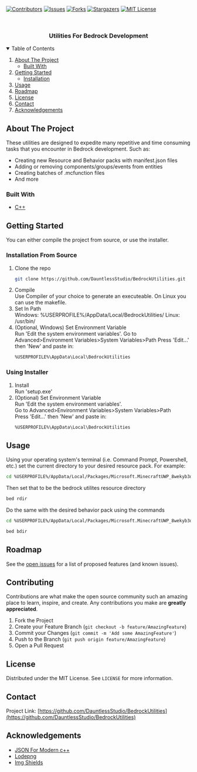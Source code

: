 <!--
*** Thanks for checking out the Best-README-Template. If you have a suggestion
*** that would make this better, please fork the repo and create a pull request
*** or simply open an issue with the tag "enhancement".
*** Thanks again! Now go create something AMAZING! :D
-->



<!-- PROJECT SHIELDS -->
<!--
*** I'm using markdown "reference style" links for readability.
*** Reference links are enclosed in brackets [ ] instead of parentheses ( ).
*** See the bottom of this document for the declaration of the reference variables
*** for contributors-url, forks-url, etc. This is an optional, concise syntax you may use.
*** https://www.markdownguide.org/basic-syntax/#reference-style-links
-->
[![Contributors][contributors-shield]][contributors-url]
[![Issues][issues-shield]][issues-url]
[![Forks][forks-shield]][forks-url]
[![Stargazers][stars-shield]][stars-url]
[![MIT License][license-shield]][license-url]


<!-- PROJECT LOGO -->
<br />
<p align="center">
  <a href="https://github.com/DauntlessStudio/BedrockUtilities">
  </a>
  <h3 align="center">Utilities For Bedrock Development</h3>
</p>



<!-- TABLE OF CONTENTS -->
<details open="open">
  <summary>Table of Contents</summary>
  <ol>
    <li>
      <a href="#about-the-project">About The Project</a>
      <ul>
        <li><a href="#built-with">Built With</a></li>
      </ul>
    </li>
    <li>
      <a href="#getting-started">Getting Started</a>
      <ul>
        <li><a href="#installation">Installation</a></li>
      </ul>
    </li>
    <li><a href="#usage">Usage</a></li>
    <li><a href="#roadmap">Roadmap</a></li>
    <li><a href="#license">License</a></li>
    <li><a href="#contact">Contact</a></li>
    <li><a href="#acknowledgements">Acknowledgements</a></li>
  </ol>
</details>



<!-- ABOUT THE PROJECT -->
## About The Project

These utilities are designed to expedite many repetitive and time consuming tasks that you encounter in Bedrock development. Such as:
* Creating new Resource and Behavior packs with manifest.json files
* Adding or removing components/groups/events from entities
* Creating batches of .mcfunction files
* And more

### Built With

* [C++](https://www.cplusplus.com/)



<!-- GETTING STARTED -->
## Getting Started

You can either compile the project from source, or use the installer.

### Installation From Source

1. Clone the repo
   ```sh
   git clone https://github.com/DauntlessStudio/BedrockUtilities.git
   ```
2. Compile  
   Use Compiler of your choice to generate an executeable. On Linux you can use the makefile.
3. Set In Path  
   Windows: %USERPROFILE%/AppData/Local/BedrockUtilities/
   Linux: /usr/bin/
4. (Optional, Windows) Set Environment Variable  
   Run 'Edit the system environment variables'.
   Go to Advanced>Environment Variables>System Variables>Path
   Press 'Edit...' then 'New' and paste in:
   ```sh
   %USERPROFILE%\AppData\Local\BedrockUtilities
   ```

### Using Installer
1. Install  
   Run 'setup.exe'
2. (Optional) Set Environment Variable  
   Run 'Edit the system environment variables'.  
   Go to Advanced>Environment Variables>System Variables>Path  
   Press 'Edit...' then 'New' and paste in:
   ```sh
   %USERPROFILE%\AppData\Local\BedrockUtilities
   ```

<!-- USAGE EXAMPLES -->
## Usage

Using your operating system's terminal (i.e. Command Prompt, Powershell, etc.) set the current directory to your desired resource pack. For example:
```sh
cd %USERPROFILE%/AppData/Local/Packages/Microsoft.MinecraftUWP_8wekyb3d8bbwe/LocalState/games/com.mojang/development_resource_packs/<target-pack>
```
Then set that to be the bedrock utilites resource directory
```sh
bed rdir
```
Do the same with the desired behavior pack using the commands
```sh
cd %USERPROFILE%/AppData/Local/Packages/Microsoft.MinecraftUWP_8wekyb3d8bbwe/LocalState/games/com.mojang/development_behavior_packs/<target-pack>
```
```sh
bed bdir
```


<!-- ROADMAP -->
## Roadmap

See the [open issues](https://github.com/DauntlessStudio/BedrockUtilities/issues) for a list of proposed features (and known issues).



<!-- CONTRIBUTING -->
## Contributing

Contributions are what make the open source community such an amazing place to learn, inspire, and create. Any contributions you make are **greatly appreciated**.

1. Fork the Project
2. Create your Feature Branch (`git checkout -b feature/AmazingFeature`)
3. Commit your Changes (`git commit -m 'Add some AmazingFeature'`)
4. Push to the Branch (`git push origin feature/AmazingFeature`)
5. Open a Pull Request



<!-- LICENSE -->
## License

Distributed under the MIT License. See `LICENSE` for more information.



<!-- CONTACT -->
## Contact

Project Link: [https://github.com/DauntlessStudio/BedrockUtilities](https://github.com/DauntlessStudio/BedrockUtilities)



<!-- ACKNOWLEDGEMENTS -->
## Acknowledgements
* [JSON For Modern c++](https://github.com/nlohmann/json)
* [Lodepng](https://github.com/lvandeve/lodepng)
* [Img Shields](https://shields.io)




<!-- MARKDOWN LINKS & IMAGES -->
<!-- https://www.markdownguide.org/basic-syntax/#reference-style-links -->
[contributors-shield]: https://img.shields.io/github/contributors/DauntlessStudio/BedrockUtilities.svg?style=for-the-badge
[contributors-url]: https://github.com/DauntlessStudio/BedrockUtilities/graphs/contributors
[forks-shield]: https://img.shields.io/github/forks/DauntlessStudio/BedrockUtilities.svg?style=for-the-badge
[forks-url]: https://github.com/DauntlessStudio/BedrockUtilities/network/members
[stars-shield]: https://img.shields.io/github/stars/DauntlessStudio/BedrockUtilities.svg?style=for-the-badge
[stars-url]: https://github.com/DauntlessStudio/BedrockUtilities/stargazers
[issues-shield]: https://img.shields.io/github/issues/DauntlessStudio/BedrockUtilities.svg?style=for-the-badge
[issues-url]: https://github.com/DauntlessStudio/BedrockUtilities/issues
[license-shield]: https://img.shields.io/github/license/DauntlessStudio/BedrockUtilities.svg?style=for-the-badge
[license-url]: https://github.com/othneildrew/DauntlessStudio/BedrockUtilities/master/LICENSE.txt
